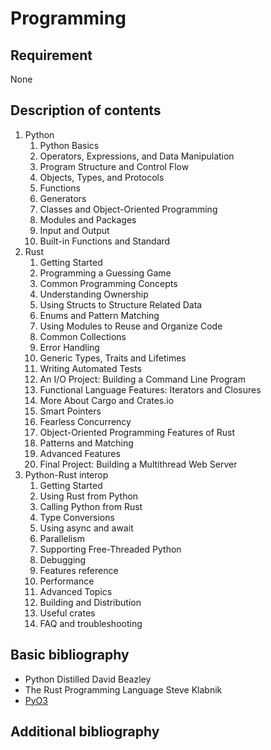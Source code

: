 # Programming

## Requirement

None

## Description of contents

1. Python
    1. Python Basics
    2. Operators, Expressions, and Data Manipulation
    3. Program Structure and Control Flow
    4. Objects, Types, and Protocols
    5. Functions
    6. Generators
    7. Classes and Object-Oriented Programming
    8. Modules and Packages
    9. Input and Output
    10. Built-in Functions and Standard
2. Rust
    1. Getting Started
    2. Programming a Guessing Game
    3. Common Programming Concepts
    4. Understanding Ownership
    5. Using Structs to Structure Related Data
    6. Enums and Pattern Matching
    7. Using Modules to Reuse and Organize Code
    8. Common Collections
    9. Error Handling
    10. Generic Types, Traits and Lifetimes
    11. Writing Automated Tests
    12. An I/O Project: Building a Command Line Program
    13. Functional Language Features: Iterators and Closures
    14. More About Cargo and Crates.io
    15. Smart Pointers
    16. Fearless Concurrency
    17. Object-Oriented Programming Features of Rust
    18. Patterns and Matching
    19. Advanced Features
    20. Final Project: Building a Multithread Web Server
3. Python-Rust interop
    1. Getting Started
    2. Using Rust from Python
    3. Calling Python from Rust
    4. Type Conversions
    5. Using async and await
    6. Parallelism
    7. Supporting Free-Threaded Python
    8. Debugging
    9. Features reference
    10. Performance
    11. Advanced Topics
    12. Building and Distribution
    13. Useful crates
    14. FAQ and troubleshooting

## Basic bibliography

- Python Distilled David Beazley
- The Rust Programming Language Steve Klabnik
- [PyO3](https://pyo3.rs/v0.25.0/index.html)

## Additional bibliography
